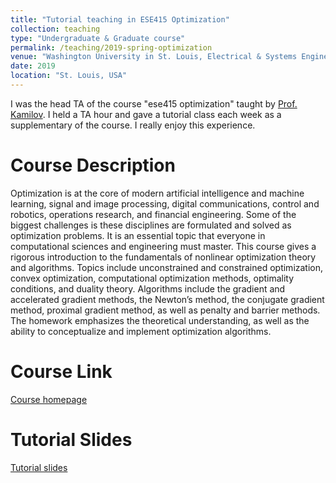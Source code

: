 ```yaml
---
title: "Tutorial teaching in ESE415 Optimization"
collection: teaching
type: "Undergraduate & Graduate course"
permalink: /teaching/2019-spring-optimization
venue: "Washington University in St. Louis, Electrical & Systems Engineering"
date: 2019
location: "St. Louis, USA"
---
```

I was the head TA of the course "ese415 optimization" taught by [Prof. Kamilov](https://engineering.wustl.edu/Profiles/Pages/Ulugbek-Kamilov.aspx). I held a TA hour and gave a tutorial class each week as a supplementary of the course. I really enjoy this experience.

Course Description
======
Optimization is at the core of modern artificial intelligence and machine learning, signal and image
processing, digital communications, control and robotics, operations research, and financial
engineering. Some of the biggest challenges is these disciplines are formulated and solved as optimization
problems. It is an essential topic that everyone in computational sciences and engineering must master.
This course gives a rigorous introduction to the fundamentals of nonlinear optimization theory and
algorithms. Topics include unconstrained and constrained optimization, convex optimization,
computational optimization methods, optimality conditions, and duality theory. Algorithms include the
gradient and accelerated gradient methods, the Newton’s method, the conjugate gradient method,
proximal gradient method, as well as penalty and barrier methods. The homework emphasizes the
theoretical understanding, as well as the ability to conceptualize and implement optimization algorithms. 

Course Link
======
[Course homepage](https://cigroup.wustl.edu/teaching/ese415-2019/)

Tutorial Slides
======
[Tutorial slides](https://github.com/xuxiaojian/ese415_tutorial)
